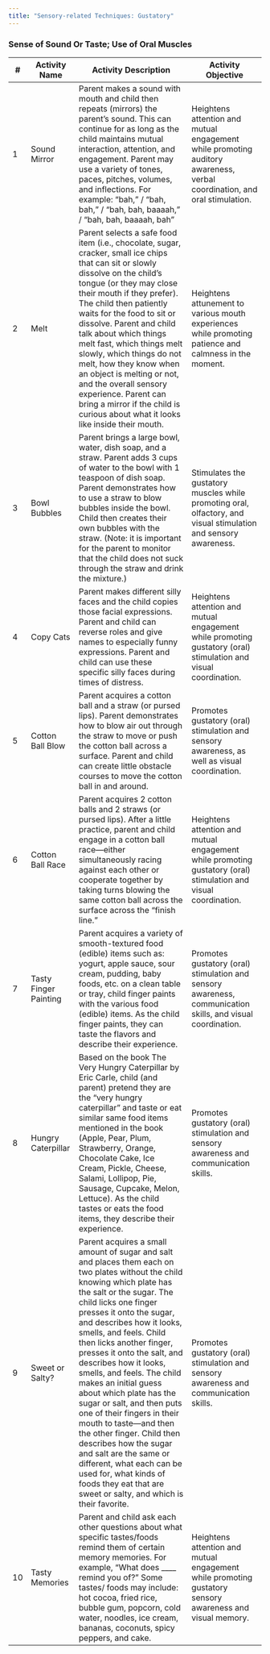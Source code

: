 ```yaml
---
title: "Sensory-related Techniques: Gustatory"
---
```


### Sense of Sound Or Taste; Use of Oral Muscles

| # | Activity Name | Activity Description | Activity Objective |
| --- | --- | --- | --- |
| 1 | Sound Mirror | Parent makes a sound with mouth and child then repeats (mirrors) the parent’s sound. This can continue for as long as the child maintains mutual interaction, attention, and engagement. Parent may use a variety of tones, paces, pitches, volumes, and inflections. For example: “bah,” / “bah, bah,” / “bah, bah, baaaah,” / “bah, bah, baaaah, bah” | Heightens attention and mutual engagement while promoting auditory awareness, verbal coordination, and oral stimulation. |
| 2 | Melt | Parent selects a safe food item (i.e., chocolate, sugar, cracker, small ice chips that can sit or slowly dissolve on the child’s tongue (or they may close their mouth if they prefer). The child then patiently waits for the food to sit or dissolve. Parent and child talk about which things melt fast, which things melt slowly, which things do not melt, how they know when an object is melting or not, and the overall sensory experience. Parent can bring a mirror if the child is curious about what it looks like inside their mouth. | Heightens attunement to various mouth experiences while promoting patience and calmness in the moment. |
| 3 | Bowl Bubbles | Parent brings a large bowl, water, dish soap, and a straw. Parent adds 3 cups of water to the bowl with 1 teaspoon of dish soap. Parent demonstrates how to use a straw to blow bubbles inside the bowl. Child then creates their own bubbles with the straw. (Note: it is important for the parent to monitor that the child does not suck through the straw and drink the mixture.) | Stimulates the gustatory muscles while promoting oral, olfactory, and visual stimulation and sensory awareness. |
| 4 | Copy Cats | Parent makes different silly faces and the child copies those facial expressions. Parent and child can reverse roles and give names to especially funny expressions. Parent and child can use these specific silly faces during times of distress. | Heightens attention and mutual engagement while promoting gustatory (oral) stimulation and visual coordination. |
| 5 | Cotton Ball Blow | Parent acquires a cotton ball and a straw (or pursed lips). Parent demonstrates how to blow air out through the straw to move or push the cotton ball across a surface. Parent and child can create little obstacle courses to move the cotton ball in and around. | Promotes gustatory (oral) stimulation and sensory awareness, as well as visual coordination. |
| 6 | Cotton Ball Race | Parent acquires 2 cotton balls and 2 straws (or pursed lips). After a little practice, parent and child engage in a cotton ball race—either simultaneously racing against each other or cooperate together by taking turns blowing the same cotton ball across the surface across the “finish line.” | Heightens attention and mutual engagement while promoting gustatory (oral) stimulation and visual coordination. |
| 7 | Tasty Finger Painting | Parent acquires a variety of smooth-textured food (edible) items such as: yogurt, apple sauce, sour cream, pudding, baby foods, etc. on a clean table or tray, child finger paints with the various food (edible) items. As the child finger paints, they can taste the flavors and describe their experience. | Promotes gustatory (oral) stimulation and sensory awareness, communication skills, and visual coordination. |
| 8 | Hungry Caterpillar | Based on the book The Very Hungry Caterpillar by Eric Carle, child (and parent) pretend they are the “very hungry caterpillar” and taste or eat similar same food items mentioned in the book (Apple, Pear, Plum, Strawberry, Orange, Chocolate Cake, Ice Cream, Pickle, Cheese, Salami, Lollipop, Pie, Sausage, Cupcake, Melon, Lettuce). As the child tastes or eats the food items, they describe their experience. | Promotes gustatory (oral) stimulation and sensory awareness and communication skills.
| 9 | Sweet or Salty? | Parent acquires a small amount of sugar and salt and places them each on two plates without the child knowing which plate has the salt or the sugar. The child licks one finger presses it onto the sugar, and describes how it looks, smells, and feels. Child then licks another finger, presses it onto the salt, and describes how it looks, smells, and feels. The child makes an initial guess about which plate has the sugar or salt, and then puts one of their fingers in their mouth to taste—and then the other finger. Child then describes how the sugar and salt are the same or different, what each can be used for, what kinds of foods they eat that are sweet or salty, and which is their favorite. | Promotes gustatory (oral) stimulation and sensory awareness and communication skills. |
| 10 | Tasty Memories | Parent and child ask each other questions about what specific tastes/foods remind them of certain memory memories. For example, “What does ____ remind you of?” Some tastes/ foods may include: hot cocoa, fried rice, bubble gum, popcorn, cold water, noodles, ice cream, bananas, coconuts, spicy peppers, and cake. | Heightens attention and mutual engagement while promoting gustatory sensory awareness and visual memory. |